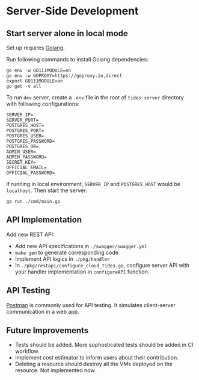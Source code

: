 # Server-Side Development

## Start server alone in local mode
Set up requires [Golang](https://golang.org/).

Run following commands to install Golang dependencies:
```
go env -w GO111MODULE=on
go env -w GOPROXY=https://goproxy.io,direct
export GO111MODULE=on
go get -v all
```

To run `dev` server, create a `.env` file in the root of `tides-server` directory with following configurations:
```
SERVER_IP=
SERVER_PORT=
POSTGRES_HOST=
POSTGRES_PORT=
POSTGRES_USER=
POSTGRES_PASSWORD=
POSTGRES_DB=
ADMIN_USER=
ADMIN_PASSWORD=
SECRET_KEY=
OFFICIAL_EMAIL=
OFFICIAL_PASSWORD=
```

If running in local environment, `SERVER_IP` and `POSTGRES_HOST` would be `localhost`. Then start the server:
```
go run ./cmd/main.go
```

## API Implementation

Add new REST API:
* Add new API specifications in `./swagger/swagger.yml`
* `make gen` to generate corresponding code
* Implement API logics in `./pkg/handler`
* In `./pkg/restapi/configure_cloud_tides.go`, configure server API with your handler implementation in `configureAPI` function.

## API Testing

[Postman](https://www.postman.com/) is commonly used for API testing. It simulates client-server communication in a web app.

## Future Improvements

- Tests should be added. More sophosticated tests should be added in CI workflow.
- Implement cost estimator to inform users about their contribution.
- Deleting a resource should destroy all the VMs deployed on the resource. Not implemented now.
